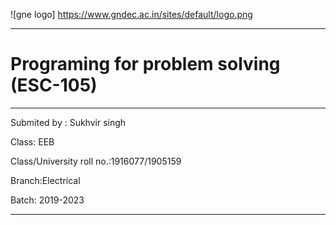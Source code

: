 ![gne logo] https://www.gndec.ac.in/sites/default/logo.png
_ _ _ _ _
 # Programing for problem solving (ESC-105)

_ _ _ _ _

Submited by : Sukhvir singh

Class: EEB

Class/University roll no.:1916077/1905159

Branch:Electrical 

Batch: 2019-2023

_ _ _ _ _
